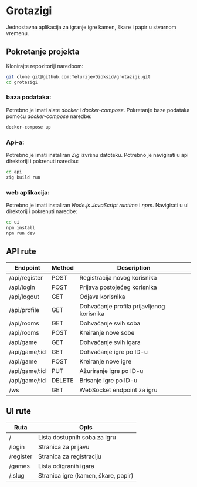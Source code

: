 # Grotazigi
Jednostavna aplikacija za igranje igre kamen, škare i papir u stvarnom vremenu.

## Pokretanje projekta
Klonirajte repozitoriji naredbom:
```bash
git clone git@github.com:TelurijevDioksid/grotazigi.git
cd grotazigi
```

### baza podataka:
Potrebno je imati alate _docker_ i _docker-compose_. Pokretanje baze podataka pomoću _docker-compose_ naredbe:
```bash
docker-compose up
```

### Api-a:
Potrebno je imati instaliran _Zig_ izvršnu datoteku. Potrebno je navigirati u api direktoriji i pokrenuti naredbu:
```bash
cd api
zig build run
```

### web aplikacija:
Potrebno je imati instaliran _Node.js JavaScript runtime_ i _npm_. Navigirati u ui direktorij i pokrenuti naredbe:
```bash
cd ui
npm install
npm run dev
```

## API rute
| Endpoint | Method | Description |
|---|---|---|
| /api/register | POST | Registracija novog korisnika |
| /api/login | POST | Prijava postojećeg korisnika |
| /api/logout | GET | Odjava korisnika |
| /api/profile | GET | Dohvaćanje profila prijavljenog korisnika |
| /api/rooms | GET | Dohvaćanje svih soba |
| /api/rooms | POST | Kreiranje nove sobe |
| /api/game | GET | Dohvaćanje svih igara |
| /api/game/:id | GET | Dohvaćanje igre po ID-u |
| /api/game | POST | Kreiranje nove igre |
| /api/game/:id | PUT | Ažuriranje igre po ID-u |
| /api/game/:id | DELETE | Brisanje igre po ID-u |
| /ws | GET | WebSocket endpoint za igru |

## UI rute
| Ruta | Opis |
|---|---|
| / | Lista dostupnih soba za igru |
| /login | Stranica za prijavu |
| /register | Stranica za registraciju |
| /games | Lista odigranih igara |
| /:slug | Stranica igre (kamen, škare, papir) |